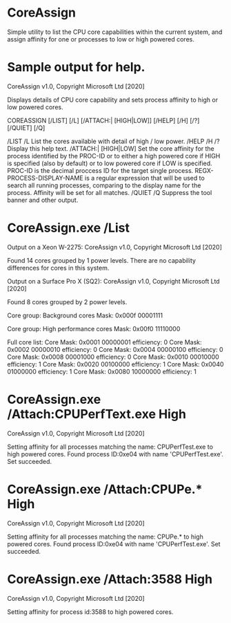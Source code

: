 # CoreAssign 
Simple utility to list the CPU core capabilities within the current system, and assign affinity for one or processes to low or high powered cores.


# Sample output for help.
CoreAssign v1.0, Copyright Microsoft Ltd [2020]

Displays details of CPU core capability and sets process affinity to high or low powered cores.

COREASSIGN [/LIST] [/L] [/ATTACH:<PROC-ID>|<REGX-PROCESS-DISPLAY-NAME> [HIGH|LOW]] [/HELP] [/H] [/?]
           [/QUIET] [/Q]

  /LIST /L        List the cores available with detail of high / low power.
  /HELP /H /?     Display this help text.
  /ATTACH:<PROC-ID>|<REGX-PROCESS-DISPLAY-NAME> [HIGH|LOW]
                  Set the core affinity for the process identified by the PROC-ID or <REGX-PROCESS-DISPLAY-NAME>
                  to either a high powered core if HIGH is specified (also by default) or to low powered
                  core if LOW is specified.
                  PROC-ID is the decimal proccess ID for the target single process.
                  REGX-PROCESS-DISPLAY-NAME is a regular expression that will be used to search all running
                  processes, comparing to the display name for the process. Affinity will be set for all matches.
  /QUIET /Q       Suppress the tool banner and other output.
  
# CoreAssign.exe /List
Output on a Xeon W-2275:
CoreAssign v1.0, Copyright Microsoft Ltd [2020]

Found 14 cores grouped by 1 power levels.
There are no capability differences for cores in this system.

Output on a Surface Pro X (SQ2):
CoreAssign v1.0, Copyright Microsoft Ltd [2020]

Found 8 cores grouped by 2 power levels.

Core group: Background cores
  Mask: 0x000f   00001111

Core group: High performance cores
  Mask: 0x00f0   11110000

Full core list:
Core Mask: 0x0001  00000001  efficiency: 0
Core Mask: 0x0002  00000010  efficiency: 0
Core Mask: 0x0004  00000100  efficiency: 0
Core Mask: 0x0008  00001000  efficiency: 0
Core Mask: 0x0010  00010000  efficiency: 1
Core Mask: 0x0020  00100000  efficiency: 1
Core Mask: 0x0040  01000000  efficiency: 1
Core Mask: 0x0080  10000000  efficiency: 1

# CoreAssign.exe /Attach:CPUPerfText.exe High
CoreAssign v1.0, Copyright Microsoft Ltd [2020]

Setting affinity for all processes matching the name: CPUPerfTest.exe to high powered cores.
Found process ID:0xe04 with name 'CPUPerfTest.exe'. Set succeeded.

# CoreAssign.exe /Attach:CPUPe.* High
CoreAssign v1.0, Copyright Microsoft Ltd [2020]

Setting affinity for all processes matching the name: CPUPe.* to high powered cores.
Found process ID:0xe04 with name 'CPUPerfTest.exe'. Set succeeded.

# CoreAssign.exe /Attach:3588 High
CoreAssign v1.0, Copyright Microsoft Ltd [2020]

Setting affinity for process id:3588 to high powered cores.

